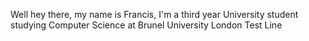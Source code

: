 Well hey there, my name is Francis, I'm a third year University student studying Computer Science at Brunel University London
Test Line
